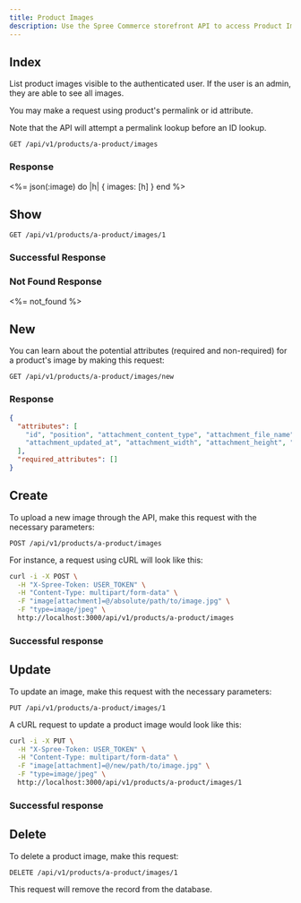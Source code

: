 ```yaml
---
title: Product Images
description: Use the Spree Commerce storefront API to access Product Images data.
---
```


## Index

List product images visible to the authenticated user. If the user is an admin, they are able to see all images.

You may make a request using product\'s permalink or id attribute.

Note that the API will attempt a permalink lookup before an ID lookup.

```text
GET /api/v1/products/a-product/images
```

### Response

<status code="200"></status>
<%= json(:image) do |h|
{ images: [h] }
end %>

## Show

```text
GET /api/v1/products/a-product/images/1
```

### Successful Response

<status code="200"></status>
<json sample="image"></json>

### Not Found Response

<%= not_found %>

## New

You can learn about the potential attributes (required and non-required) for a product's image by making this request:

```text
GET /api/v1/products/a-product/images/new
```

### Response

<status code="200"></status>
```json
{
  "attributes": [
    "id", "position", "attachment_content_type", "attachment_file_name", "type",
    "attachment_updated_at", "attachment_width", "attachment_height", "alt"
  ],
  "required_attributes": []
}
```

## Create

<alert type="admin_only" kind="danger"></alert>

To upload a new image through the API, make this request with the necessary parameters:

```text
POST /api/v1/products/a-product/images
```

For instance, a request using cURL will look like this:

```bash
curl -i -X POST \
  -H "X-Spree-Token: USER_TOKEN" \
  -H "Content-Type: multipart/form-data" \
  -F "image[attachment]=@/absolute/path/to/image.jpg" \
  -F "type=image/jpeg" \
  http://localhost:3000/api/v1/products/a-product/images
```

### Successful response

<status code="201"></status>

## Update

<alert type="admin_only" kind="danger"></alert>

To update an image, make this request with the necessary parameters:

```text
PUT /api/v1/products/a-product/images/1
```

A cURL request to update a product image would look like this:

```bash
curl -i -X PUT \
  -H "X-Spree-Token: USER_TOKEN" \
  -H "Content-Type: multipart/form-data" \
  -F "image[attachment]=@/new/path/to/image.jpg" \
  -F "type=image/jpeg" \
  http://localhost:3000/api/v1/products/a-product/images/1
```

### Successful response

<status code="201"></status>

## Delete

<alert type="admin_only" kind="danger"></alert>

To delete a product image, make this request:

```text
DELETE /api/v1/products/a-product/images/1
```

This request will remove the record from the database.

<status code="204"></status>
